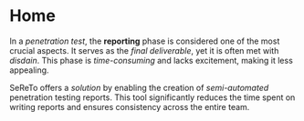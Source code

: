 <!-- ![SeReTo logo](assets/sereto_logo.svg){ width="300" } -->
<!-- https://squidfunk.github.io/mkdocs-material/reference/images/?h=image#light-and-dark-mode -->

# Home

In a *penetration test*, the **reporting** phase is considered one of the most crucial aspects. It serves as the *final deliverable*, yet it is often met with *disdain*. This phase is *time-consuming* and lacks excitement, making it less appealing.

SeReTo offers a *solution* by enabling the creation of *semi-automated* penetration testing reports. This tool significantly reduces the time spent on writing reports and ensures consistency across the entire team.


<!-- TODO: screenshots / examples -->
